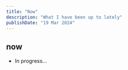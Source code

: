 ```yaml
---
title: "Now"
description: "What I have been up to lately"
publishDate: "19 Mar 2024"
---
```


## now

- In progress...
